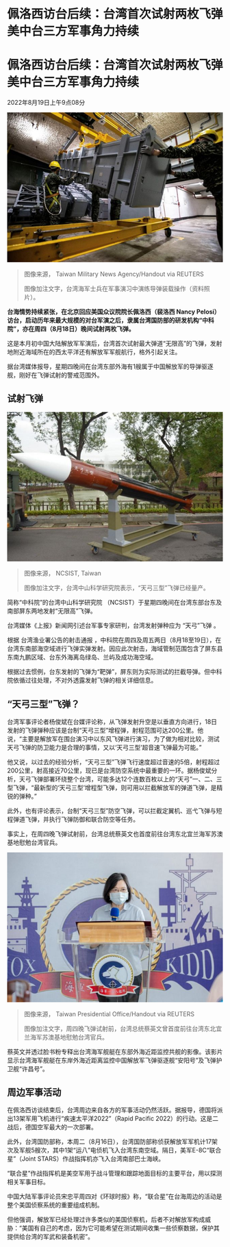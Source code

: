 # 佩洛西访台后续：台湾首次试射两枚飞弹 美中台三方军事角力持续

#  佩洛西访台后续：台湾首次试射两枚飞弹 美中台三方军事角力持续

2022年8月19日上午9点08分

![台湾海军士兵在军事演习中演练导弹装载操作（台湾军闻社/路透社，2022年8月7日发布资料照片）](_126378849_ef8fc420-e3fc-4d68-aceb-40b723c91e21.jpg)

> 图像来源，  Taiwan Military News Agency/Handout via REUTERS
>
> 图像加注文字，台湾海军士兵在军事演习中演练导弹装载操作（资料照片）。

**台海情势持续紧张，在北京回应美国众议院院长佩洛西（裴洛西 Nancy Pelosi）访台，启动历年来最大规模的对台军演之后，隶属台湾国防部的研发机构“中科院”，亦在周四（8月18日）晚间试射两枚飞弹。**

这是本月初中国大陆解放军军演后，台湾首次试射最大弹道“无限高”的飞弹，发射地附近海域所在的西太平洋还有解放军军舰航行，格外引起关注。

据台湾媒体报导，星期四晚间在台湾东部外海有1艘属于中国解放军的导弹驱逐舰，刚好在飞弹试射的警戒范围外。

##  试射飞弹

![台湾中山科学研究院表示，"天弓三型"飞弹已经量产。](_126377198_cc89e919-33fd-43c8-ab92-043c7ac8a2ed.jpg)

> 图像来源，  NCSIST, Taiwan
>
> 图像加注文字，台湾中山科学研究院表示，“天弓三型”飞弹已经量产。

简称“中科院”的台湾中山科学研究院 （NCSIST）于星期四晚间在台湾东部台东及南部屏东两地发射“无限高”飞弹。

台湾媒体《上报》新闻网引述台军事专家研判，台湾发射弹种应为 “天弓”飞弹  。

根据 台湾渔业署公告的射击通报  ，中科院在周四及周五两日（8月18至19日），在台湾东南部海空域进行飞弹实弹发射。因应此次射击，海域管制范围包含了屏东县东南九鹏区域、台东外海离岛绿岛、兰屿及成功海空域。

根据过去惯例，台东发射的飞弹为“靶弹”，屏东则为实际测试的拦截导弹。但中科院依循过往处理，不对外透露发射飞弹的相关详细信息。

##  “天弓三型”飞弹？

台湾军事评论者杨俊斌在台媒评论称，从飞弹发射升空是以垂直方向进行，18日发射的飞弹弹种应该是台制“天弓三型”增程弹，射程范围可达200公里。他说，“主要是解放军在围台演习中以东风飞弹进行演习，为了做为相对比较，测试天弓飞弹的防卫能力是合理的事情，又以‘天弓三型’超音速飞弹最为可能。”

他又说，以过去的经验分析，“天弓三型”飞弹飞行速度超过音速的5倍，射程超过200公里，射高接近70公里，现已是台湾防空系统中最重要的一环。据杨俊斌分析，天弓飞弹部署环绕整个台湾，可能多达12个连数百枚以上的“天弓”一、二、三型飞弹，“最新型的‘天弓三型’增程型飞弹，则可用以拦截解放军的弹道飞弹，是精锐的弹种。”

此外，也有评论表示，台制“天弓三型”防空飞弹，可以拦截定翼机、巡弋飞弹与短程弹道飞弹，并执行飞弹防御和联合防空等任务。

事实上，在周四晚飞弹试射前，台湾总统蔡英文也首度前往台湾东北宜兰海军苏澳基地慰勉台湾官兵。

![周四晚飞弹试射前，台湾总统蔡英文也首度前往台湾东北宜兰海军苏澳基地慰勉台湾官兵。](_126378850_4b0e0b59-c7a9-45de-a13a-dfc8c01d9b3f.jpg)

> 图像来源，  Taiwan Presidential Office/Handout via REUTERS
>
> 图像加注文字，周四晚飞弹试射前，台湾总统蔡英文曾首度前往台湾东北宜兰海军苏澳基地慰勉台湾官兵。

蔡英文并透过脸书粉专释出台湾海军舰艇在东部外海近距监控共舰的影像。该影片显示台湾海军舰艇在东岸外海近距离监控中国解放军飞弹驱逐舰“安阳号”及飞弹护卫舰“许昌号”。

##  周边军事活动

在佩洛西访谈结束后，台湾周边来自各方的军事活动仍然活跃。据报导，德国将派出13架军用飞机进行“疾速太平洋2022”（Rapid Pacific 2022）的行动。这是二战后，德国空军最大的一次部署。

此外，台湾国防部称，本周二（8月16日），台湾国防部称侦获解放军军机计17架次及军舰5艘次，其中1架“运八”电侦机飞入台湾东南空域。隔日，美军E-8C“联合星”（Joint STARS）作战指挥机亦飞入台湾南部巴士海峡。

“联合星”作战指挥机是美空军用于战斗管理和跟踪地面目标的主要平台，用以探测相关军事目标。

中国大陆军事评论员宋忠平周四对《环球时报》称，“联合星”在台海周边的活动是整个美国侦察系统的重要组成机制。

但他强调，解放军已经处理过许多类似的美国侦察机，后者不对解放军构成威胁：“美国有自己的考虑，因为它可能希望在测试期间收集一些侦察数据，保护其提供给台湾的军武和装备机密”。


